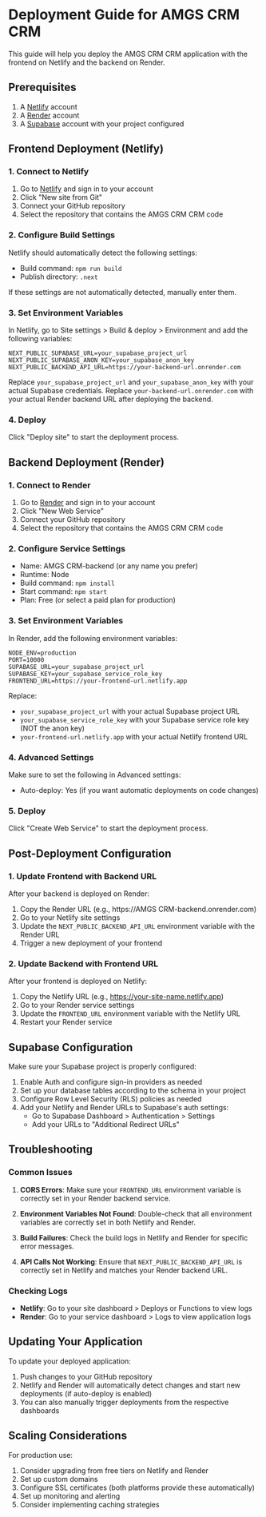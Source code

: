 # Deployment Guide for AMGS CRM CRM

This guide will help you deploy the AMGS CRM CRM application with the frontend on Netlify and the backend on Render.

## Prerequisites

1. A [Netlify](https://netlify.com/) account
2. A [Render](https://render.com/) account
3. A [Supabase](https://supabase.com/) account with your project configured

## Frontend Deployment (Netlify)

### 1. Connect to Netlify

1. Go to [Netlify](https://app.netlify.com/) and sign in to your account
2. Click "New site from Git"
3. Connect your GitHub repository
4. Select the repository that contains the AMGS CRM CRM code

### 2. Configure Build Settings

Netlify should automatically detect the following settings:
- Build command: `npm run build`
- Publish directory: `.next`

If these settings are not automatically detected, manually enter them.

### 3. Set Environment Variables

In Netlify, go to Site settings > Build & deploy > Environment and add the following variables:

```
NEXT_PUBLIC_SUPABASE_URL=your_supabase_project_url
NEXT_PUBLIC_SUPABASE_ANON_KEY=your_supabase_anon_key
NEXT_PUBLIC_BACKEND_API_URL=https://your-backend-url.onrender.com
```

Replace `your_supabase_project_url` and `your_supabase_anon_key` with your actual Supabase credentials.
Replace `your-backend-url.onrender.com` with your actual Render backend URL after deploying the backend.

### 4. Deploy

Click "Deploy site" to start the deployment process.

## Backend Deployment (Render)

### 1. Connect to Render

1. Go to [Render](https://dashboard.render.com/) and sign in to your account
2. Click "New Web Service"
3. Connect your GitHub repository
4. Select the repository that contains the AMGS CRM CRM code

### 2. Configure Service Settings

- Name: AMGS CRM-backend (or any name you prefer)
- Runtime: Node
- Build command: `npm install`
- Start command: `npm start`
- Plan: Free (or select a paid plan for production)

### 3. Set Environment Variables

In Render, add the following environment variables:

```
NODE_ENV=production
PORT=10000
SUPABASE_URL=your_supabase_project_url
SUPABASE_KEY=your_supabase_service_role_key
FRONTEND_URL=https://your-frontend-url.netlify.app
```

Replace:
- `your_supabase_project_url` with your actual Supabase project URL
- `your_supabase_service_role_key` with your Supabase service role key (NOT the anon key)
- `your-frontend-url.netlify.app` with your actual Netlify frontend URL

### 4. Advanced Settings

Make sure to set the following in Advanced settings:
- Auto-deploy: Yes (if you want automatic deployments on code changes)

### 5. Deploy

Click "Create Web Service" to start the deployment process.

## Post-Deployment Configuration

### 1. Update Frontend with Backend URL

After your backend is deployed on Render:

1. Copy the Render URL (e.g., https://AMGS CRM-backend.onrender.com)
2. Go to your Netlify site settings
3. Update the `NEXT_PUBLIC_BACKEND_API_URL` environment variable with the Render URL
4. Trigger a new deployment of your frontend

### 2. Update Backend with Frontend URL

After your frontend is deployed on Netlify:

1. Copy the Netlify URL (e.g., https://your-site-name.netlify.app)
2. Go to your Render service settings
3. Update the `FRONTEND_URL` environment variable with the Netlify URL
4. Restart your Render service

## Supabase Configuration

Make sure your Supabase project is properly configured:

1. Enable Auth and configure sign-in providers as needed
2. Set up your database tables according to the schema in your project
3. Configure Row Level Security (RLS) policies as needed
4. Add your Netlify and Render URLs to Supabase's auth settings:
   - Go to Supabase Dashboard > Authentication > Settings
   - Add your URLs to "Additional Redirect URLs"

## Troubleshooting

### Common Issues

1. **CORS Errors**: Make sure your `FRONTEND_URL` environment variable is correctly set in your Render backend service.

2. **Environment Variables Not Found**: Double-check that all environment variables are correctly set in both Netlify and Render.

3. **Build Failures**: Check the build logs in Netlify and Render for specific error messages.

4. **API Calls Not Working**: Ensure that `NEXT_PUBLIC_BACKEND_API_URL` is correctly set in Netlify and matches your Render backend URL.

### Checking Logs

- **Netlify**: Go to your site dashboard > Deploys or Functions to view logs
- **Render**: Go to your service dashboard > Logs to view application logs

## Updating Your Application

To update your deployed application:

1. Push changes to your GitHub repository
2. Netlify and Render will automatically detect changes and start new deployments (if auto-deploy is enabled)
3. You can also manually trigger deployments from the respective dashboards

## Scaling Considerations

For production use:

1. Consider upgrading from free tiers on Netlify and Render
2. Set up custom domains
3. Configure SSL certificates (both platforms provide these automatically)
4. Set up monitoring and alerting
5. Consider implementing caching strategies